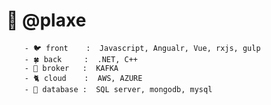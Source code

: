 # 🍋 @plaxe
 
		- 🐦 front    :  Javascript, Angualr, Vue, rxjs, gulp
		- 🍀 back     :  .NET, C++
		- 📧 broker   :  KAFKA
		- 🐈 cloud    :  AWS, AZURE
		- 🏀 database :  SQL server, mongodb, mysql
